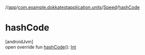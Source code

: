 //[app](../../../index.md)/[com.example.dokkatestapplication.units](../index.md)/[Speed](index.md)/[hashCode](hash-code.md)

# hashCode

[androidJvm]\
open override fun [hashCode](hash-code.md)(): [Int](https://kotlinlang.org/api/latest/jvm/stdlib/kotlin/-int/index.html)
